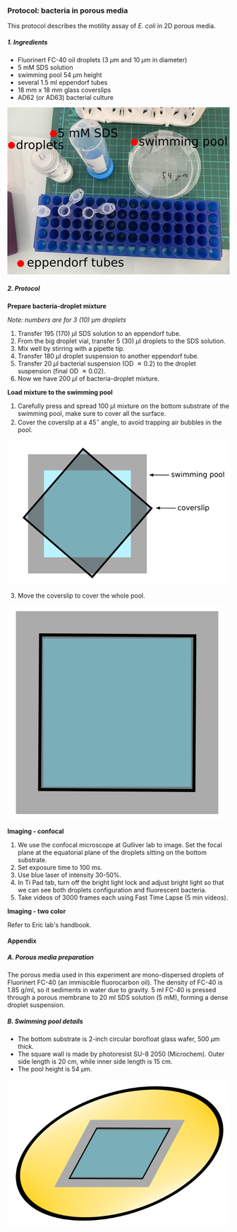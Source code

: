 ### Protocol: bacteria in porous media

This protocol describes the motility assay of _E. coli_ in 2D porous media.

##### 1. Ingredients

- Fluorinert FC-40 oil droplets (3 $\mu$m and 10 $\mu$m in diameter)
- 5 mM SDS solution
- swimming pool 54 $\mu$m height
- several 1.5 ml eppendorf tubes
- 18 mm x 18 mm glass coverslips
- AD62 (or AD63) bacterial culture

![ingred](../images/2022/08/ingred.png)

##### 2. Protocol

**Prepare bacteria-droplet mixture**

_Note: numbers are for 3 (10) $\mu$m droplets_

1. Transfer 195 (170) $\mu$l SDS solution to an eppendorf tube.
2. From the big droplet vial, transfer 5 (30) $\mu$l droplets to the SDS solution.
3. Mix well by stirring with a pipette tip.
4. Transfer 180 $\mu$l droplet suspension to another eppendorf tube.
5. Transfer 20 $\mu$l bacterial suspension (OD $\approx 0.2$) to the droplet suspension (final OD $\approx 0.02$).
6. Now we have 200 $\mu$l of bacteria-droplet mixture.

**Load mixture to the swimming pool**

1. Carefully press and spread 100 $\mu$l mixture on the bottom substrate of the swimming pool, make sure to cover all the surface.
2. Cover the coverslip at a 45$^\circ$ angle, to avoid trapping air bubbles in the pool.

![coverslip](../images/2022/08/coverslip.png)

3. Move the coverslip to cover the whole pool.

![coverslip 2](../images/2022/08/coverslip-2.png)

**Imaging - confocal**

1. We use the confocal microscope at Gulliver lab to image. Set the focal plane at the equatorial plane of the droplets sitting on the bottom substrate.
2. Set exposure time to 100 ms.
3. Use blue laser of intensity 30-50%.
4. In Ti Pad tab, turn off the bright light lock and adjust bright light so that we can see both droplets configuration and fluorescent bacteria.
5. Take videos of 3000 frames each using Fast Time Lapse (5 min videos).

**Imaging - two color**

Refer to Eric lab's handbook.

#### Appendix

##### A. Porous media preparation

The porous media used in this experiment are mono-dispersed droplets of Fluorinert FC-40 (an immiscible fluorocarbon oil). The density of FC-40 is 1.85 g/ml, so it sediments in water due to gravity. 5 ml FC-40 is pressed through a porous membrane to 20 ml SDS solution (5 mM), forming a dense droplet suspension.

##### B. Swimming pool details

- The bottom substrate is 2-inch circular borofloat glass wafer, 500 $\mu$m thick.
- The square wall is made by photoresist SU-8 2050 (Microchem). Outer side length is 20 cm, while inner side length is 15 cm.
- The pool height is 54 $\mu$m.

![swimming pool](../images/2022/08/swimming-pool.png)
